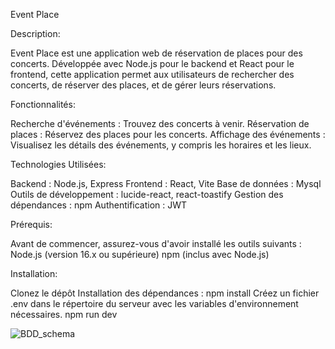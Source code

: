 Event Place

Description:

Event Place est une application web de réservation de places pour des concerts. Développée avec Node.js pour le backend et React pour le frontend, 
cette application permet aux utilisateurs de rechercher des concerts, de réserver des places, et de gérer leurs réservations.

Fonctionnalités:

Recherche d'événements : Trouvez des concerts à venir.
Réservation de places : Réservez des places pour les concerts.
Affichage des événements : Visualisez les détails des événements, y compris les horaires et les lieux.

Technologies Utilisées:

Backend : Node.js, Express
Frontend : React, Vite
Base de données : Mysql
Outils de développement : lucide-react, react-toastify
Gestion des dépendances : npm
Authentification : JWT

Prérequis:

Avant de commencer, assurez-vous d'avoir installé les outils suivants :
Node.js (version 16.x ou supérieure)
npm (inclus avec Node.js)

Installation:

Clonez le dépôt
Installation des dépendances : npm install
Créez un fichier .env dans le répertoire du serveur avec les variables d'environnement nécessaires.
npm run dev

![BDD_schema](https://github.com/user-attachments/assets/37676df2-2d14-4554-b464-d66287bf0c46)
